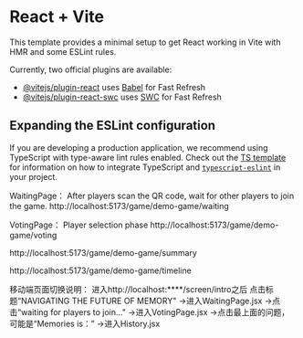 # React + Vite

This template provides a minimal setup to get React working in Vite with HMR and some ESLint rules.

Currently, two official plugins are available:

- [@vitejs/plugin-react](https://github.com/vitejs/vite-plugin-react/blob/main/packages/plugin-react) uses [Babel](https://babeljs.io/) for Fast Refresh
- [@vitejs/plugin-react-swc](https://github.com/vitejs/vite-plugin-react/blob/main/packages/plugin-react-swc) uses [SWC](https://swc.rs/) for Fast Refresh

## Expanding the ESLint configuration

If you are developing a production application, we recommend using TypeScript with type-aware lint rules enabled. Check out the [TS template](https://github.com/vitejs/vite/tree/main/packages/create-vite/template-react-ts) for information on how to integrate TypeScript and [`typescript-eslint`](https://typescript-eslint.io) in your project.


WaitingPage：
After players scan the QR code, wait for other players to join the game.
http://localhost:5173/game/demo-game/waiting

VotingPage：
Player selection phase
http://localhost:5173/game/demo-game/voting

http://localhost:5173/game/demo-game/summary

http://localhost:5173/game/demo-game/timeline

移动端页面切换说明：
进入http://localhost:****/screen/intro之后
点击标题“NAVIGATING THE FUTURE OF MEMORY" 
->进入WaitingPage.jsx
->点击“waiting for players to join..."
->进入VotingPage.jsx
->点击最上面的问题，可能是“Memories is：”
->进入History.jsx